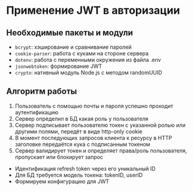 # Применение JWT в авторизации

## Необходимые пакеты и модули

- `bcrypt`: хэширование и сравнивание паролей
- `cookie-parser`: работа с куками на стороне сервера
- `dotenv`: работа с переменными окружения из файла .env
- `jsonwebtoken`: формирование JWT
- `crypto`: нативный модуль Node.js с методом randomUUID

## Алгоритм работы

1. Пользователь c помощью почты и пароля успешно проходит аутентификацию
2. Сервер определил в БД какая роль у пользователя
3. Сервер подписывает пользователю токен с указанной ролью или другими полями, передёт в виде http-only cookie
4. В момент последующих запросов клиента к ресурсу в HTTP заголовке передаётся кука с подписанным токеном 
5. Сервер валидирует токен и определяет права/роль пользователя, пропускает или блокирует запрос


- Идентификация refresh token через его уникальный ID
- Для БД требуется модель токена: tokenID, userID
- Формируем конфигурацию для JWT
